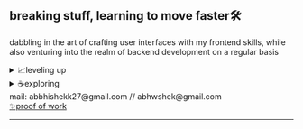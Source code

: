 ## breaking stuff, learning to move faster🛠️

dabbling in the art of crafting user interfaces with my frontend skills, while also venturing into the realm of backend development on a regular basis


<details>
  <summary>📈leveling up </summary>
  ◽advanced react  <br/>
 ◽typescript  <br/>
  ◽server-side TS  <br/>
  ◽product design  <br/> 

</details>

<details>
  <summary>☕exploring </summary>
 ◽product thinking  <br/>
  ◽rust  <br/>
  ◽solana  <br/>
 ◽product design    

</details>




<div>mail: abbhishekk27@gmail.com // abhwshek@gmail.com  <div> <a href="https://abhishek27.com">✨proof of work  </a> </div> </div></div>


---
